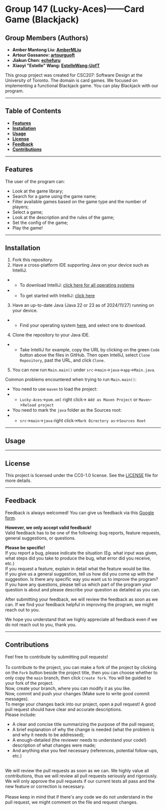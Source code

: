 # Group 147 (Lucky-Aces)——Card Game (Blackjack)

## Group Members (Authors)

- **Amber Mantong Liu: [AmberMLiu](https://github.com/AmberMLiu)**
- **Artour Gassanov: [artourguoft](https://github.com/artourguoft)**
- **Jiakun Chen: [echefuru](https://github.com/echefuru)**
- **Xiaoyi "Estelle" Wang: [EstelleWang-UofT](https://github.com/EstelleWang-UofT)**

This group project was created for CSC207: Software Design at the University of Toronto. The domain is card games. We focused on implementing a functional Blackjack game. You can play Blackjack with our program.
* * *
## Table of Contents
- __[Features](#Features)__
- __[Installation](#Installation)__
- __[Usage](#Usage)__
- __[License](#License)__
- __[Feedback](#Feedback)__
- __[Contributions](#Contributions)__
* * *
## Features
The user of the program can:
- Look at the game library;
- Search for a game using the game name;
- Filter available games based on the game type and the number of players;
- Select a game;
- Look at the description and the rules of the game;
- Set the config of the game;
- Play the game!
* * *
## Installation
1. Fork this repository.
2. Have a cross-platform IDE supporting Java on your device such as IntelliJ.<br>
- - To download IntelliJ: [click here for all operating systems](https://www.jetbrains.com/idea/download/?section=windows) <br>
- - To get started with IntelliJ: [click here](https://www.jetbrains.com/help/idea/getting-started.html)
3. Have an up-to-date Java (Java 22 or 23 as of 2024/11/27) running on your device.
- - Find your operating system [here](https://www.java.com/en/download/manual.jsp), and select one to download.
4. Clone the repository to your Java IDE.
- - Take IntelliJ for example, copy the URL by clicking on the green `Code` button above the files in GitHub. Then open IntelliJ, select `Clone Repository`, past the URL, and click `Clone`.
5. You can now run `Main.main()` under `src`->`main`->`java`->`app`->`Main.java`.

Common problems encountered when trying to run `Main.main()`:
- You need to use `maven` to load the project:
- - `Lucky-Aces`->`pom.xml` right click-> `Add as Maven Project` or `Maven`->`Reload project`
- You need to mark the `java` folder as the Sources root:
- - `src`->`main`->`java` right click->`Mark Directory as`->`Sources Root`
* * *
## Usage
* * *
## License
This project is licensed under the CC0-1.0 license.
See the [LICENSE](./LICENSE) file for more details.
* * *
## Feedback
Feedback is always welcomed! You can give us feedback via this [Google form](https://forms.gle/j6YgxbqzXkKH9xN17).<be>

__However, we only accept valid feedback!__<br>
Valid feedback has to be one of the following: bug reports, feature requests, general suggestions, or questions.<be>

__Please be specific!__<br>
If you report a bug, please indicate the situation (Eg. what input was given, what steps did you take to produce the bug, what error did you receive, etc.)<br>
If you request a feature, explain in detail what the feature would be like.<br>
If you give us a general suggestion, tell us how did you come up with the suggestion. Is there any specific way you want us to improve the program?<br>
If you have any questions, please tell us which part of the program your question is about and please describe your question as detailed as you can.<br>

After submitting your feedback, we will review the feedback as soon as we can. If we find your feedback helpful in improving the program, we might reach out to you.<be>

We hope you understand that we highly appreciate all feedback even if we do not reach out to you, thank you.
* * *
## Contributions
Feel free to contribute by submitting pull requests!<br><br>
To contribute to the project, you can make a fork of the project by clicking on the `Fork` button beside the project title, then you can choose whether to only copy the `main` branch, then click `Create fork`. You will be guided to your fork of the project.<br>
Now, create your branch, where you can modify it as you like.<br>
Now, commit and push your changes (Make sure to write good commit messages).<br>
To merge your changes back into our project, open a pull request! A good pull request should have clear and accurate descriptions.<br>
Please include:<br>
- A clear and concise title summarizing the purpose of the pull request;
- A brief explanation of why the change is needed (what the problem is and why it needs to be addressed);
- A enough-detailed (the reviewer needs to understand your code!) description of what changes were made;
- And anything else you feel necessary (references, potential follow-ups, etc.)
<br>
We will review the pull requests as soon as we can. We highly value all contributions, thus we will review all pull requests seriously and rigorously. We will only approve the pull requests if our current tests all pass and the new feature or correction is necessary.<br><br>
Please keep in mind that if there's any code we do not understand in the pull request, we might comment on the file and request changes.

